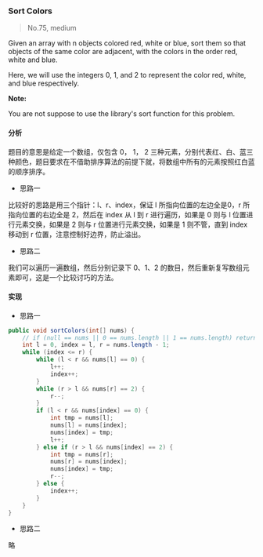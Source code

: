 ### Sort Colors

> No.75, medium

Given an array with n objects colored red, white or blue, sort them so that objects of the same color are adjacent, with the colors in the order red, white and blue.

Here, we will use the integers 0, 1, and 2 to represent the color red, white, and blue respectively.

__Note:__

You are not suppose to use the library's sort function for this problem.

#### 分析

题目的意思是给定一个数组，仅包含 0， 1， 2 三种元素，分别代表红、白、蓝三种颜色，题目要求在不借助排序算法的前提下就，将数组中所有的元素按照红白蓝的顺序排序。

- 思路一

比较好的思路是用三个指针：l、r、index，保证 l 所指向位置的左边全是0，r 所指向位置的右边全是 2，然后在 index 从 l 到 r 进行遍历，如果是 0 则与 l 位置进行元素交换，如果是 2 则与 r 位置进行元素交换，如果是 1 则不管，直到 index 移动到 r 位置，注意控制好边界，防止溢出。

- 思路二

我们可以遍历一遍数组，然后分别记录下 0、1、2 的数目，然后重新复写数组元素即可，这是一个比较讨巧的方法。

#### 实现

- 思路一

```java
public void sortColors(int[] nums) {
    // if (null == nums || 0 == nums.length || 1 == nums.length) return;
    int l = 0, index = l, r = nums.length - 1;
    while (index <= r) {
        while (l < r && nums[l] == 0) {
            l++;
            index++;
        }
        while (r > l && nums[r] == 2) {
            r--;
        }
        if (l < r && nums[index] == 0) {
            int tmp = nums[l];
            nums[l] = nums[index];
            nums[index] = tmp;
            l++;
        } else if (r > l && nums[index] == 2) {
            int tmp = nums[r];
            nums[r] = nums[index];
            nums[index] = tmp;
            r--;
        } else {
            index++;
        }
    }
}
```

- 思路二

略